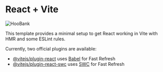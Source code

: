 # React + Vite

![HooBank]([https://i.ibb.co/BK1Hn0x/Screenshot-2022-08-08-at-4-05-48-PM.png](https://www.pinterest.com/pin/980869993825336642/))

This template provides a minimal setup to get React working in Vite with HMR and some ESLint rules.

Currently, two official plugins are available:

- [@vitejs/plugin-react](https://github.com/vitejs/vite-plugin-react/blob/main/packages/plugin-react/README.md) uses [Babel](https://babeljs.io/) for Fast Refresh
- [@vitejs/plugin-react-swc](https://github.com/vitejs/vite-plugin-react-swc) uses [SWC](https://swc.rs/) for Fast Refresh
